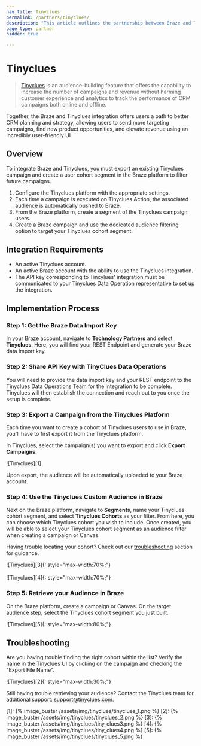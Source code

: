 ```yaml
---
nav_title: Tinyclues
permalink: /partners/tinyclues/
description: "This article outlines the partnership between Braze and Tinyclues, which offers an audience-building feature to help you send to more targeting campaigns, find new product opportunities, and elevate revenue using an incredibly user-friendly UI."
page_type: partner
hidden: true

---
```


# Tinyclues

> [Tinyclues](https://www.tinyclues.com/) is an audience-building feature that offers the capability to increase the number of campaigns and revenue without harming customer experience and analytics to track the performance of CRM campaigns both online and offline.

Together, the Braze and Tinyclues integration offers users a path to better CRM planning and strategy, allowing users to send more targeting campaigns, find new product opportunities, and elevate revenue using an incredibly user-friendly UI.

## Overview

To integrate Braze and Tinyclues, you must export an existing Tinyclues campaign and create a user cohort segment in the Braze platform to filter future campaigns.

1. Configure the Tinyclues platform with the appropriate settings.
2. Each time a campaign is executed on Tinyclues Action, the associated audience is automatically pushed to Braze.
3. From the Braze platform, create a segment of the Tinyclues campaign users.
3. Create a Braze campaign and use the dedicated audience filtering option to target your Tinyclues cohort segment.

## Integration Requirements
- An active Tinyclues account.
- An active Braze account with the ability to use the Tinyclues integration.
- The API key corresponding to Tincylues' integration must be communicated to your Tinyclues Data Operation representative to set up the integration.

## Implementation Process

### Step 1: Get the Braze Data Import Key
In your Braze account, navigate to __Technology Partners__ and select __Tinyclues__. Here, you will find your REST Endpoint and generate your Braze data import key. 

### Step 2: Share API Key with TinyClues Data Operations

You will need to provide the data import key and your REST endpoint to the Tinyclues Data Operations Team for the integration to be complete. Tinyclues will then establish the connection and reach out to you once the setup is complete. 

### Step 3: Export a Campaign from the Tinyclues Platform

Each time you want to create a cohort of Tinyclues users to use in Braze, you'll have to first export it from the Tinyclues platform.

In Tinyclues, select the campaign(s) you want to export and click __Export Campaigns__.

![Tinyclues][1]

Upon export, the audience will be automatically uploaded to your Braze account.

### Step 4: Use the Tinyclues Custom Audience in Braze

Next on the Braze platform, navigate to __Segments__, name your Tinyclues cohort segment, and select __Tinyclues Cohorts__ as your filter. From here, you can choose which Tinyclues cohort you wish to include. Once created, you will be able to select your Tinyclues cohort segment as an audience filter when creating a campaign or Canvas.

Having trouble locating your cohort? Check out our [troubleshooting](#troubleshooting) section for guidance. 

![Tinyclues][3]{: style="max-width:70%;"}<br><br>
![Tinyclues][4]{: style="max-width:70%;"}

### Step 5: Retrieve your Audience in Braze

On the Braze platform, create a campaign or Canvas. On the target audience step, select the Tinyclues cohort segment you just built.

![Tinyclues][5]{: style="max-width:80%;"}

## Troubleshooting
Are you having trouble finding the right cohort within the list? Verify the name in the Tinyclues UI by clicking on the campaign and checking the "Export File Name".

![Tinyclues][2]{: style="max-width:30%;"}

Still having trouble retrieving your audience? Contact the Tinyclues team for additional support: support@tinyclues.com.

[1]: {% image_buster /assets/img/tinyclues/tinyclues_1.png %} 
[2]: {% image_buster /assets/img/tinyclues/tinyclues_2.png %} 
[3]: {% image_buster /assets/img/tinyclues/tiny_clues3.png %} 
[4]: {% image_buster /assets/img/tinyclues/tiny_clues4.png %}
[5]: {% image_buster /assets/img/tinyclues/tinyclues_5.png %}  